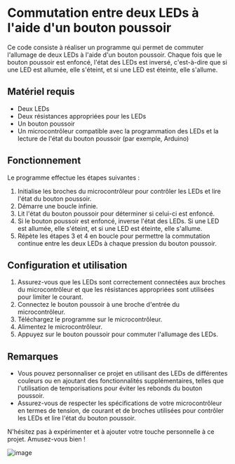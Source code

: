 # Commutation entre deux LEDs à l'aide d'un bouton poussoir

Ce code consiste à réaliser un programme qui permet de commuter l'allumage de deux LEDs à l'aide d'un bouton poussoir. Chaque fois que le bouton poussoir est enfoncé, l'état des LEDs est inversé, c'est-à-dire que si une LED est allumée, elle s'éteint, et si une LED est éteinte, elle s'allume.

## Matériel requis

- Deux LEDs
- Deux résistances appropriées pour les LEDs
- Un bouton poussoir
- Un microcontrôleur compatible avec la programmation des LEDs et la lecture de l'état du bouton poussoir (par exemple, Arduino)

## Fonctionnement

Le programme effectue les étapes suivantes :

1. Initialise les broches du microcontrôleur pour contrôler les LEDs et lire l'état du bouton poussoir.
2. Démarre une boucle infinie.
3. Lit l'état du bouton poussoir pour déterminer si celui-ci est enfoncé.
4. Si le bouton poussoir est enfoncé, inverse l'état des LEDs. Si une LED est allumée, elle s'éteint, et si une LED est éteinte, elle s'allume.
5. Répète les étapes 3 et 4 en boucle pour permettre la commutation continue entre les deux LEDs à chaque pression du bouton poussoir.

## Configuration et utilisation

1. Assurez-vous que les LEDs sont correctement connectées aux broches du microcontrôleur et que les résistances appropriées sont utilisées pour limiter le courant.
2. Connectez le bouton poussoir à une broche d'entrée du microcontrôleur.
3. Téléchargez le programme sur le microcontrôleur.
4. Alimentez le microcontrôleur.
5. Appuyez sur le bouton poussoir pour commuter l'allumage des LEDs.

## Remarques

- Vous pouvez personnaliser ce projet en utilisant des LEDs de différentes couleurs ou en ajoutant des fonctionnalités supplémentaires, telles que l'utilisation de temporisations pour éviter les rebonds du bouton poussoir.
- Assurez-vous de respecter les spécifications de votre microcontrôleur en termes de tension, de courant et de broches utilisées pour contrôler les LEDs et lire l'état du bouton poussoir.

N'hésitez pas à expérimenter et à ajouter votre touche personnelle à ce projet. Amusez-vous bien !



![image](https://i.ytimg.com/vi/nWwtNNZKxeI/maxresdefault.jpg)
